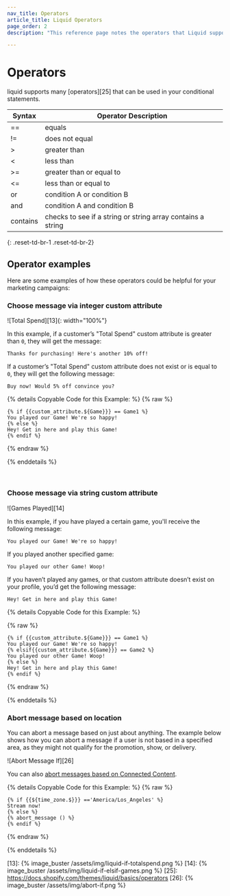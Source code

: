 ```yaml
---
nav_title: Operators
article_title: Liquid Operators
page_order: 2
description: "This reference page notes the operators that Liquid supports, as well as relevant examples."

---
```


# Operators

liquid supports many [operators][25] that can be used in your conditional statements.

|   Syntax| Operator Description|
|---------|-----------|
| ==  | equals        |
| !=  | does not equal|
|  >  | greater than  |
| <   | less than     |
| >=| greater than or equal to|
| <= | less than or equal to |
| or | condition A or condition B|
| and | condition A and condition B|
| contains | checks to see if a string or string array contains a string|
{: .reset-td-br-1 .reset-td-br-2}

## Operator examples

Here are some examples of how these operators could be helpful for your marketing campaigns:

### Choose message via integer custom attribute

![Total Spend][13]{: width="100%"}

In this example, if a customer’s "Total Spend" custom attribute is greater than `0`, they will get the message:

```
Thanks for purchasing! Here's another 10% off!
```
If a customer’s "Total Spend" custom attribute does not exist or is equal to `0`, they will get the following message:

```
Buy now! Would 5% off convince you?
```

{% details Copyable Code for this Example: %}
{% raw %}

```liquid
{% if {{custom_attribute.${Game}}} == Game1 %}
You played our Game! We're so happy!
{% else %}
Hey! Get in here and play this Game!
{% endif %}
```
{% endraw %}

{% enddetails %}

<br>

### Choose message via string custom attribute

![Games Played][14]

In this example, if you have played a certain game, you'll receive the following message:

```
You played our Game! We're so happy!
```

If you played another specified game:

```
You played our other Game! Woop!
```

If you haven’t played any games, or that custom attribute doesn’t exist on your profile, you’d get the following message:

```
Hey! Get in here and play this Game!
```

{% details Copyable Code for this Example: %}

{% raw %}

```liquid
{% if {{custom_attribute.${Game}}} == Game1 %}
You played our Game! We're so happy!
{% elsif{{custom_attribute.${Game}}} == Game2 %}
You played our other Game! Woop!
{% else %}
Hey! Get in here and play this Game!
{% endif %}
```
{% endraw %}

{% enddetails %}
<br>

### Abort message based on location

You can abort a message based on just about anything. The example below shows how you can abort a message if a user is not based in a specified area, as they might not qualify for the promotion, show, or delivery.

![Abort Message If][26]

You can also [abort messages based on Connected Content][1].

{% details Copyable Code for this Example: %}
{% raw %}
```liquid
{% if {{${time_zone.$}}} =='America/Los_Angeles' %}
Stream now!
{% else %}
{% abort_message () %}
{% endif %}
```
{% endraw %}

{% enddetails %}
<br>


[1]: {{site.baseurl}}/user_guide/personalization_and_dynamic_content/connected_content/aborting_connected_content/
[13]: {% image_buster /assets/img/liquid-if-totalspend.png %}
[14]: {% image_buster /assets/img/liquid-if-elsif-games.png %}
[25]: https://docs.shopify.com/themes/liquid/basics/operators
[26]: {% image_buster /assets/img/abort-if.png %}
